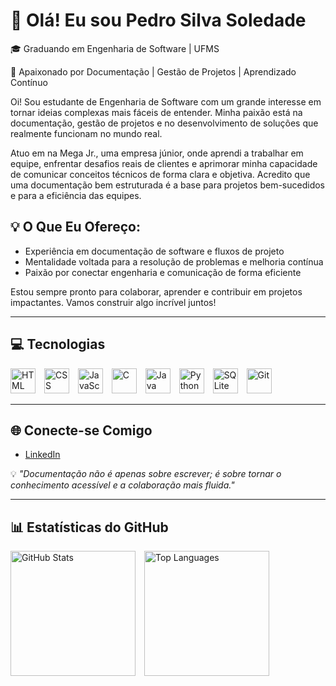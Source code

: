 # 👋 Olá! Eu sou Pedro Silva Soledade

🎓 Graduando em Engenharia de Software | UFMS

📑 Apaixonado por Documentação | Gestão de Projetos | Aprendizado Contínuo

Oi! Sou estudante de Engenharia de Software com um grande interesse em tornar ideias complexas mais fáceis de entender. Minha paixão está na documentação, gestão de projetos e no desenvolvimento de soluções que realmente funcionam no mundo real.

Atuo em na Mega Jr., uma empresa júnior, onde aprendi a trabalhar em equipe, enfrentar desafios reais de clientes e aprimorar minha capacidade de comunicar conceitos técnicos de forma clara e objetiva. Acredito que uma documentação bem estruturada é a base para projetos bem-sucedidos e para a eficiência das equipes.

## 💡 O Que Eu Ofereço:
- Experiência em documentação de software e fluxos de projeto
- Mentalidade voltada para a resolução de problemas e melhoria contínua
- Paixão por conectar engenharia e comunicação de forma eficiente

Estou sempre pronto para colaborar, aprender e contribuir em projetos impactantes. Vamos construir algo incrível juntos!

---

## 💻 Tecnologias

<div>
    <img src="https://cdn.jsdelivr.net/gh/devicons/devicon@latest/icons/html5/html5-original.svg" alt="HTML" title="HTML" width="40px" style="margin-right: 10px;"/>
    <img src="https://cdn.jsdelivr.net/gh/devicons/devicon@latest/icons/css3/css3-original.svg" alt="CSS" title="CSS" width="40px" style="margin-right: 10px;"/>
    <img src="https://cdn.jsdelivr.net/gh/devicons/devicon@latest/icons/javascript/javascript-original.svg" alt="JavaScript" title="JavaScript" width="40px" style="margin-right: 10px;"/>
    <img src="https://cdn.jsdelivr.net/gh/devicons/devicon@latest/icons/c/c-original.svg" alt="C" title="C" width="40px" style="margin-right: 10px;"/>
    <img src="https://cdn.jsdelivr.net/gh/devicons/devicon@latest/icons/java/java-original.svg" alt="Java" title="Java" width="40px" style="margin-right: 10px;"/>
    <img src="https://cdn.jsdelivr.net/gh/devicons/devicon@latest/icons/python/python-original.svg" alt="Python" title="Python" width="40px" style="margin-right: 10px;"/>
    <img src="https://cdn.jsdelivr.net/gh/devicons/devicon@latest/icons/sqlite/sqlite-original.svg" alt="SQLite" title="SQLite" width="40px" style="margin-right: 10px;"/>
    <img src="https://cdn.jsdelivr.net/gh/devicons/devicon@latest/icons/git/git-original.svg" alt="Git" title="Git" width="40px" style="margin-right: 10px;"/>
</div>

---

## 🌐 Conecte-se Comigo

- [LinkedIn](https://www.linkedin.com/in/pedrossoledade)

💡 *"Documentação não é apenas sobre escrever; é sobre tornar o conhecimento acessível e a colaboração mais fluida."*

---

## 📊 Estatísticas do GitHub

<div>
    <img src="https://github-readme-stats.vercel.app/api?username=pedrossoledade&show_icons=true&theme=tokyonight&include_all_commits=true&locale=pt-br" alt="GitHub Stats" height="200px" style="margin-right: 10px;"/>
    <img src="https://github-readme-stats.vercel.app/api/top-langs/?username=pedrossoledade&theme=tokyonight&layout=compact&custom_title=Linguagens%20Mais%20Usadas&langs_count=6" alt="Top Languages" height="200px"/>
</div>
